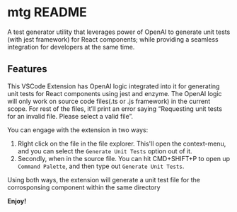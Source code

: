 # mtg README

A test generator utility that leverages power of OpenAI to generate unit tests (with jest framework) for React components; while providing a seamless integration for developers at the same time.

## Features

This VSCode Extension has OpenAI logic integrated into it for generating unit tests for React components using jest and enzyme.
The OpenAI logic will only work on source code files(.ts or .js framework) in the current scope. For rest of the files, it’ll print an error saying “Requesting unit tests for an invalid file. Please select a valid file”.

You can engage with the extension in two ways:

1. RIght click on the file in the file explorer. This'll open the context-menu, and you can select the `Generate Unit Tests` option out of it.
2. Secondly, when in the source file. You can hit CMD+SHIFT+P to open up `Command Palette`, and then type out `Generate Unit Tests`.

Using both ways, the extension will generate a unit test file for the corrosponsing component within the same directory

**Enjoy!**
